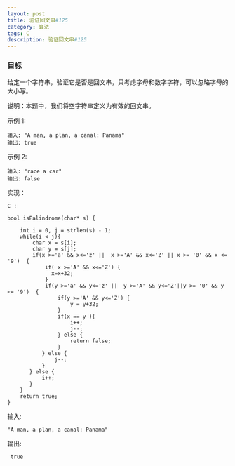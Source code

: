 ```yaml
---
layout: post
title: 验证回文串#125
category: 算法
tags: C
description: 验证回文串#125
--- 
```


### 目标

给定一个字符串，验证它是否是回文串，只考虑字母和数字字符，可以忽略字母的大小写。

说明：本题中，我们将空字符串定义为有效的回文串。

示例 1:
	
	输入: "A man, a plan, a canal: Panama"
	输出: true
示例 2:

	输入: "race a car"
	输出: false

实现：

`C :`
	
	bool isPalindrome(char* s) {
	
	    int i = 0, j = strlen(s) - 1;  
	    while(i < j){  
	        char x = s[i];
	        char y = s[j];
	        if(x >='a' && x<='z' ||  x >='A' && x<='Z' || x >= '0' && x <= '9')  {
	            if( x >='A' && x<='Z') {
	              x=x+32; 
	            }
	            if(y >='a' && y<='z' ||  y >='A' && y<='Z'||y >= '0' && y <= '9')  {
	                if(y >='A' && y<='Z') {
	                    y = y+32;
	                }
	                if(x == y ){
	                    i++;
	                    j--;
	                } else {
	                    return false;
	                }
	           } else {
	               j--;
	           }
	       } else {
	           i++;
	       }
	    }  
	    return true;
	}
	
输入: 
	
	"A man, a plan, a canal: Panama"
	
输出:

	 true



